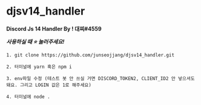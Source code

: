 # djsv14_handler

**Discord Js 14 Handler By ! 대찌#4559**

**_사용하실 때 ⭐ 눌러주세요!_**

`1. git clone https://github.com/junseojjang/djsv14_handler.git`

`2. 터미널에 yarn 혹은 npm i`

`3. env파일 수정 (테스트 봇 안 쓰실 거면 DISCORD_TOKEN2, CLIENT_ID2 안 넣으셔도 돼요. 그리고 LOGIN 값은 1로 해주세요)`

`4. 터미널에 node .`
